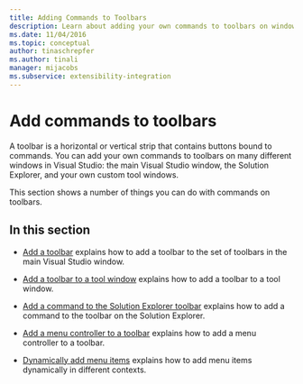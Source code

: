 ```yaml
---
title: Adding Commands to Toolbars
description: Learn about adding your own commands to toolbars on windows in Visual Studio, including the main window, the Solution Explorer, and custom tool windows. 
ms.date: 11/04/2016
ms.topic: conceptual
author: tinaschrepfer
ms.author: tinali
manager: mijacobs
ms.subservice: extensibility-integration
---
```

# Add commands to toolbars

A toolbar is a horizontal or vertical strip that contains buttons bound to commands. You can add your own commands to toolbars on many different windows in Visual Studio: the main Visual Studio window, the Solution Explorer, and your own custom tool windows.

 This section shows a number of things you can do with commands on toolbars.

## In this section

- [Add a toolbar](../extensibility/adding-a-toolbar.md) explains how to add a toolbar to the set of toolbars in the main Visual Studio window.

- [Add a toolbar to a tool window](../extensibility/adding-a-toolbar-to-a-tool-window.md) explains how to add a toolbar to a tool window.

- [Add a command to the Solution Explorer toolbar](../extensibility/adding-a-command-to-the-solution-explorer-toolbar.md) explains how to add a command to the toolbar on the Solution Explorer.

- [Add a menu controller to a toolbar](../extensibility/adding-a-menu-controller-to-a-toolbar.md) explains how to add a menu controller to a toolbar.

- [Dynamically add menu items](../extensibility/dynamically-adding-menu-items.md) explains how to add menu items dynamically in different contexts.

